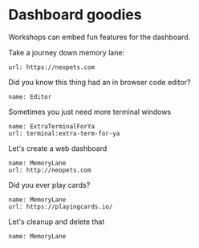 # Dashboard goodies

Workshops can embed fun features for the dashboard.

Take a journey down memory lane:

```dashboard:open-url
url: https://neopets.com
```

Did you know this thing had an in browser code editor?

```dashboard:open-dashboard
name: Editor
```

Sometimes you just need more terminal windows

```dashboard:create-dashboard
name: ExtraTerminalForYa
url: terminal:extra-term-for-ya
```

Let's create a web dashboard

```dashboard:create-dashboard
name: MemoryLane
url: http://neopets.com
```

Did you ever play cards?

```dashboard:reload-dashboard
name: MemoryLane
url: https://playingcards.io/
```

Let's cleanup and delete that

```dashboard:delete-dashboard
name: MemoryLane
```

